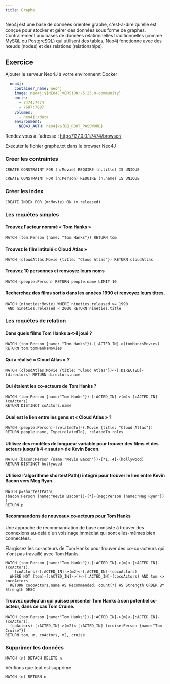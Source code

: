 ```yaml
---
title: Graphe
---
```


Neo4j est une base de données orientée graphe, c'est-à-dire qu'elle est conçue pour stocker et gérer des données sous forme de graphes. Contrairement aux bases de données relationnelles traditionnelles (comme MySQL ou PostgreSQL) qui utilisent des tables, Neo4j fonctionne avec des nœuds (nodes) et des relations (relationships).

##

## Exercice

Ajouter le serveur Neo4J à votre environnemt Docker

```yaml
  neo4j:
    container_name: neo4j
    image: neo4j:${NEO4J_VERSION:-5.23.0-community}
    ports:
      - 7474:7474
      - 7687:7687
    volumes:
      - neo4j:/data
    environment:
      NEO4J_AUTH: neo4j/${DB_ROOT_PASSWORD}
```

Rendez vous à l'adresse : http://127.0.0.1:7474/browser/

Executer le fichier graphe.txt dans le browser Neo4J

### Créer les contraintes

```cypher
CREATE CONSTRAINT FOR (n:Movie) REQUIRE (n.title) IS UNIQUE
```

```cypher
CREATE CONSTRAINT FOR (n:Person) REQUIRE (n.name) IS UNIQUE
```

### Créer les index

```cypher
CREATE INDEX FOR (m:Movie) ON (m.released)
```

### Les requêtes simples

#### Trouvez l'acteur nommé « Tom Hanks »

```cypher
MATCH (tom:Person {name: "Tom Hanks"}) RETURN tom
```

#### Trouvez le film intitulé « Cloud Atlas »

```cypher
MATCH (cloudAtlas:Movie {title: "Cloud Atlas"}) RETURN cloudAtlas
```
####  Trouvez 10 personnes et renvoyez leurs noms

```cypher
MATCH (people:Person) RETURN people.name LIMIT 10
```

####  Recherchez des films sortis dans les années 1990 et renvoyez leurs titres.

```cypher
MATCH (nineties:Movie) WHERE nineties.released >= 1990 
 AND nineties.released < 2000 RETURN nineties.title
```

### Les requêtes de relation

#### Dans quels films Tom Hanks a-t-il joué ?

```cypher
MATCH (tom:Person {name: "Tom Hanks"})-[:ACTED_IN]->(tomHanksMovies) RETURN tom,tomHanksMovies
```

#### Qui a réalisé « Cloud Atlas » ?

```cypher
MATCH (cloudAtlas:Movie {title: "Cloud Atlas"})<-[:DIRECTED]-(directors) RETURN directors.name
```

#### Qui étaient les co-acteurs de Tom Hanks ?

```cypher
MATCH (tom:Person {name:"Tom Hanks"})-[:ACTED_IN]->(m)<-[:ACTED_IN]-(coActors) 
RETURN DISTINCT coActors.name
```

#### Quel est le lien entre les gens et « Cloud Atlas » ?

```cypher
MATCH (people:Person)-[relatedTo]-(:Movie {title: "Cloud Atlas"}) RETURN people.name, Type(relatedTo), relatedTo.roles
```

#### Utilisez des modèles de longueur variable pour trouver des films et des acteurs jusqu'à 4 « sauts » de Kevin Bacon.

```cypher
MATCH (bacon:Person {name:"Kevin Bacon"})-[*1..4]-(hollywood)
RETURN DISTINCT hollywood
```

#### Utilisez l'algorithme shortestPath() intégré pour trouver le lien entre Kevin Bacon vers Meg Ryan.


```cypher
MATCH p=shortestPath(
(bacon:Person {name:"Kevin Bacon"})-[*]-(meg:Person {name:"Meg Ryan"})
)
RETURN p
```

#### Recommandons de nouveaux co-acteurs pour Tom Hanks

Une approche de recommandation de base consiste à trouver des connexions au-delà d'un voisinage immédiat qui sont elles-mêmes bien connectées.

Élargissez les co-acteurs de Tom Hanks pour trouver des co-co-acteurs qui n'ont pas travaillé avec Tom Hanks.

```cypher
MATCH (tom:Person {name:"Tom Hanks"})-[:ACTED_IN]->(m)<-[:ACTED_IN]-(coActors),
    (coActors)-[:ACTED_IN]->(m2)<-[:ACTED_IN]-(cocoActors)
  WHERE NOT (tom)-[:ACTED_IN]->()<-[:ACTED_IN]-(cocoActors) AND tom <> cocoActors
  RETURN cocoActors.name AS Recommended, count(*) AS Strength ORDER BY Strength DESC
```

#### Trouvez quelqu’un qui puisse présenter Tom Hanks à son potentiel co-acteur, dans ce cas Tom Cruise.

```cypher
MATCH (tom:Person {name:"Tom Hanks"})-[:ACTED_IN]->(m)<-[:ACTED_IN]-(coActors),
  (coActors)-[:ACTED_IN]->(m2)<-[:ACTED_IN]-(cruise:Person {name:"Tom Cruise"})
RETURN tom, m, coActors, m2, cruise
```

### Supprimer les données

```cypher
MATCH (n) DETACH DELETE n
```

Vérifions que tout est supprimé

```cypher
MATCH (n) RETURN n
```
